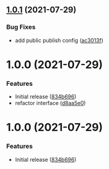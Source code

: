 ## [1.0.1](https://github.com/OS-Gurus/dynamodel/compare/v1.0.0...v1.0.1) (2021-07-29)


### Bug Fixes

* add public publish config ([ac3013f](https://github.com/OS-Gurus/dynamodel/commit/ac3013f4370b2956b137423dd6fd38f0452675f1))

# 1.0.0 (2021-07-29)


### Features

* Initial release ([834b696](https://github.com/OS-Gurus/dynamodel/commit/834b696edc7964e78b9d3c0ec6e2e56f1740a585))
* refactor interface ([d8aa5e0](https://github.com/OS-Gurus/dynamodel/commit/d8aa5e0f08b1fac807f4be8b2890bec85511a0a6))

# 1.0.0 (2021-07-29)


### Features

* Initial release ([834b696](https://github.com/OS-Gurus/dynamodel/commit/834b696edc7964e78b9d3c0ec6e2e56f1740a585))
